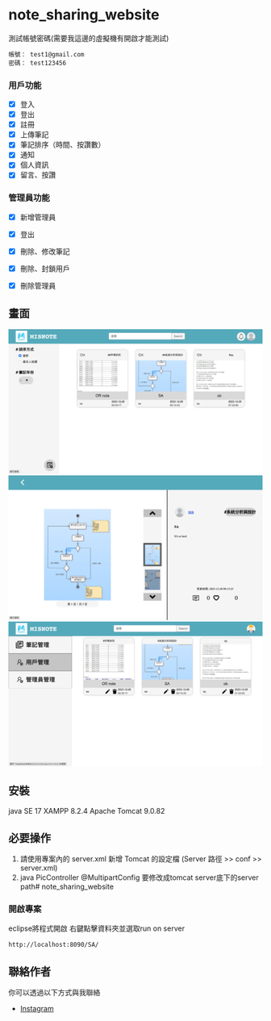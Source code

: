 # note_sharing_website

測試帳號密碼(需要我這邊的虛擬機有開啟才能測試)

```bash
帳號： test1@gmail.com
密碼： test123456
```

### 用戶功能
- [x] 登入
- [x] 登出
- [x] 註冊
- [x] 上傳筆記
- [x] 筆記排序（時間、按讚數）
- [x] 通知
- [x] 個人資訊
- [x] 留言、按讚

### 管理員功能
- [x] 新增管理員
- [x] 登出
- [x] 刪除、修改筆記
- [x] 刪除、封鎖用戶
- [x] 刪除管理員


## 畫面

![範例圖片 1](https://github.com/a3240281370/note_sharing_website/blob/main/example1.jpg)
![範例圖片 2](https://github.com/a3240281370/note_sharing_website/blob/main/example2.jpg)
![範例圖片 3](https://github.com/a3240281370/note_sharing_website/blob/main/example3.jpg)

## 安裝

java SE 17
XAMPP 8.2.4
Apache Tomcat 9.0.82

## 必要操作
1. 請使用專案內的 server.xml 新增 Tomcat 的設定檔 (Server 路徑 >> conf >> server.xml)
   <Context debug="0" docBase="下載本專案後的絕對路徑" path="SA\static" reloadable="true"/>
2. java PicController @MultipartConfig 要修改成tomcat server底下的server path# note_sharing_website

### 開啟專案

eclipse將程式開啟
右鍵點擊資料夾並選取run on server

```bash
http://localhost:8090/SA/
```

## 聯絡作者

你可以透過以下方式與我聯絡

- [Instagram](https://www.instagram.com/hung_mmi/)

